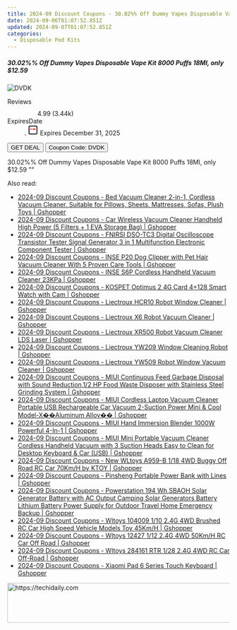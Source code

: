 ```yaml
---
title: 2024-09 Discount Coupons - 30.02%% Off Dummy Vapes Disposable Vape Kit 8000 Puffs 18Ml, only $12.59 | Vapesourcing Electronics Co.,Ltd.
date: 2024-09-06T01:07:52.851Z
updated: 2024-09-07T01:07:52.851Z
categories:
  - Disposable Pod Kits
---
```



<div class="max-w-4xl mx-auto grid grid-cols-1 lg:max-w-5xl lg:gap-x-20 lg:grid-cols-2">
  <div class="relative p-3 col-start-1 row-start-1 flex flex-col-reverse rounded-lg bg-gradient-to-t from-black/75 via-black/0 sm:bg-none sm:row-start-2 sm:p-0 lg:row-start-1">
    <h5 class="mt-1 text-lg font-semibold text-white sm:text-slate-900 md:text-2xl dark:sm:text-white">30.02%% Off Dummy Vapes Disposable Vape Kit 8000 Puffs 18Ml, only $12.59</h5>
  </div>
  
  <div class="col-start-1 col-end-3 row-start-1 grid gap-4 sm:mb-6 sm:grid-cols-4 lg:col-start-2 lg:row-span-6 lg:row-end-6 lg:mb-0 lg:gap-6">
      <img src="&quot;https://static.shareasale.com/image/90958/deal/000000_16905306585472.png&quot;" onClick="javascript:window.open(decodeURIComponent('%22https%3A%2F%2Fwww.shareasale.com%2Fu.cfm%3Fd%3D1046819%26m%3D90958%26u%3D4338022%22'), '_blank');void(0);" alt="DVDK" class="h-60 w-full rounded-lg object-cover sm:col-span-2 sm:h-52 lg:col-span-full" loading="lazy" />
    
  </div>
  <dl class="row-start-2 mt-4 flex items-center text-xs font-medium sm:row-start-3 sm:mt-1 md:mt-2.5 lg:row-start-2">
    <dt class="sr-only">Reviews</dt>
    <dd class="flex items-center text-indigo-600 dark:text-indigo-400">
      <svg width="24" height="24" fill="none" aria-hidden="true" class="mr-1 stroke-current dark:stroke-indigo-500">
        <path d="m12 5 2 5h5l-4 4 2.103 5L12 16l-5.103 3L9 14l-4-4h5l2-5Z" stroke-width="2" stroke-linecap="round" stroke-linejoin="round" />
      </svg>
      <span>4.99 <span class="font-normal text-slate-400">(3.44k)</span></span>
    </dd>
    <dt class="sr-only">ExpiresDate</dt>
    <dd class="flex items-center">
      <svg width="2" height="2" aria-hidden="true" fill="currentColor" class="mx-3 text-slate-300">
        <circle cx="1" cy="1" r="1" />
      </svg>
      <svg width="24" height="24" viewBox="0 0 24 24" fill="none" stroke="currentColor" stroke-width="2">
        <rect x="3" y="3" width="18" height="18" rx="2" fill="#fff" />
        <path d="M6 10L18 10" stroke="red" stroke-width="2" fill="none" />
        <path d="M10 6L10 18" stroke="#fff" stroke-width="2" fill="none" />
      </svg>
      Expires December 31, 2025    </dd>
  </dl>
  <div class="col-start-1 row-start-3 mt-4 self-center sm:col-start-2 sm:row-span-2 sm:row-start-2 sm:mt-0 lg:col-start-1 lg:row-start-3 lg:row-end-4 lg:mt-6">
    <button type="button" onClick="javascript:window.open(decodeURIComponent('%22https%3A%2F%2Fwww.shareasale.com%2Fu.cfm%3Fd%3D1046819%26m%3D90958%26u%3D4338022%22'), '_blank');void(0);" class="rounded-lg bg-red-600 px-3 py-2 text-sm font-medium leading-6 text-white">GET DEAL</button>
    <button type="button" onClick="javascript:window.open(decodeURIComponent('%22https%3A%2F%2Fwww.shareasale.com%2Fu.cfm%3Fd%3D1046819%26m%3D90958%26u%3D4338022%22'), '_blank');void(0);" class="border-dashed border-2 border-indigo-600 bg-green-100 text-sm leading-6 font-medium py-2 px-3 rounded-lg">Coupon Code: DVDK</button>
  </div>
  <p class="col-start-1 mt-4 text-sm leading-6 sm:col-span-2 lg:col-span-1 lg:row-start-4 lg:mt-6 dark:text-slate-400">
    30.02%% Off Dummy Vapes Disposable Vape Kit 8000 Puffs 18Ml, only $12.59 
""  </p>
</div>
<span class="atpl-alsoreadstyle">Also read:</span>
<div><ul>
<li><a href="https://coupons.techidaily.com/coupon-1118510-share-97331-sale/"><u>2024-09 Discount Coupons - Bed Vacuum Cleaner 2-in-1, Cordless Vacuum Cleaner, Suitable for Pillows, Sheets, Mattresses, Sofas, Plush Toys | Gshopper</u></a></li>
<li><a href="https://coupons.techidaily.com/coupon-1118443-share-97331-sale/"><u>2024-09 Discount Coupons - Car Wireless Vacuum Cleaner Handheld High Power (5 Filters + 1 EVA Storage Bag) | Gshopper</u></a></li>
<li><a href="https://coupons.techidaily.com/coupon-1118523-share-97331-sale/"><u>2024-09 Discount Coupons - FNIRSI DSO-TC3 Digital Oscilloscope Transistor Tester Signal Generator 3 in 1 Multifunction Electronic Component Tester | Gshopper</u></a></li>
<li><a href="https://coupons.techidaily.com/coupon-1118516-share-97331-sale/"><u>2024-09 Discount Coupons - INSE P20 Dog Clipper with Pet Hair Vacuum Cleaner With 5 Proven Care Tools | Gshopper</u></a></li>
<li><a href="https://coupons.techidaily.com/coupon-1118517-share-97331-sale/"><u>2024-09 Discount Coupons - INSE S6P Cordless Handheld Vacuum Cleaner 23KPa | Gshopper</u></a></li>
<li><a href="https://coupons.techidaily.com/coupon-1118444-share-97331-sale/"><u>2024-09 Discount Coupons - KOSPET Optimus 2 4G Card 4+128 Smart Watch with Cam | Gshopper</u></a></li>
<li><a href="https://coupons.techidaily.com/coupon-1118515-share-97331-sale/"><u>2024-09 Discount Coupons - Liectroux HCR10 Robot Window Cleaner | Gshopper</u></a></li>
<li><a href="https://coupons.techidaily.com/coupon-1118512-share-97331-sale/"><u>2024-09 Discount Coupons - Liectroux X6 Robot Vacuum Cleaner | Gshopper</u></a></li>
<li><a href="https://coupons.techidaily.com/coupon-1118511-share-97331-sale/"><u>2024-09 Discount Coupons - Liectroux XR500 Robot Vacuum Cleaner LDS Laser | Gshopper</u></a></li>
<li><a href="https://coupons.techidaily.com/coupon-1118514-share-97331-sale/"><u>2024-09 Discount Coupons - Liectroux YW209 Window Cleaning Robot | Gshopper</u></a></li>
<li><a href="https://coupons.techidaily.com/coupon-1118513-share-97331-sale/"><u>2024-09 Discount Coupons - Liectroux YW509 Robot Window Vacuum Cleaner | Gshopper</u></a></li>
<li><a href="https://coupons.techidaily.com/coupon-1118507-share-97331-sale/"><u>2024-09 Discount Coupons - MIUI Continuous Feed Garbage Disposal with Sound Reduction,1/2 HP Food Waste Disposer with Stainless Steel Grinding System | Gshopper</u></a></li>
<li><a href="https://coupons.techidaily.com/coupon-1118509-share-97331-sale/"><u>2024-09 Discount Coupons - MIUI Cordless Laptop Vacuum Cleaner Portable USB Rechargeable Car Vacuum 2-Suction Power Mini & Cool Model-X��Aluminum Alloy�� | Gshopper</u></a></li>
<li><a href="https://coupons.techidaily.com/coupon-1118506-share-97331-sale/"><u>2024-09 Discount Coupons - MIUI Hand Immersion Blender 1000W Powerful 4-In-1 | Gshopper</u></a></li>
<li><a href="https://coupons.techidaily.com/coupon-1118508-share-97331-sale/"><u>2024-09 Discount Coupons - MIUI Mini Portable Vacuum Cleaner Cordless Handheld Vacuum with 3 Suction Heads Easy to Clean for Desktop Keyboard & Car (USB) | Gshopper</u></a></li>
<li><a href="https://coupons.techidaily.com/coupon-1118521-share-97331-sale/"><u>2024-09 Discount Coupons - New WLtoys A959-B 1/18 4WD Buggy Off Road RC Car 70Km/H by KTOY | Gshopper</u></a></li>
<li><a href="https://coupons.techidaily.com/coupon-1118442-share-97331-sale/"><u>2024-09 Discount Coupons - Pinsheng Portable Power Bank with Lines | Gshopper</u></a></li>
<li><a href="https://coupons.techidaily.com/coupon-1118522-share-97331-sale/"><u>2024-09 Discount Coupons - Powerstation 194 Wh,SBAOH Solar Generator Battery with AC Output Camping Solar Generators Battery Lithium Battery Power Supply for Outdoor Travel Home Emergency Backup | Gshopper</u></a></li>
<li><a href="https://coupons.techidaily.com/coupon-1118520-share-97331-sale/"><u>2024-09 Discount Coupons - Wltoys 104009 1/10 2.4G 4WD Brushed RC Car High Speed Vehicle Models Toy 45Km/H | Gshopper</u></a></li>
<li><a href="https://coupons.techidaily.com/coupon-1118519-share-97331-sale/"><u>2024-09 Discount Coupons - Wltoys 12427 1/12 2.4G 4WD 50Km/H RC Car Off Road | Gshopper</u></a></li>
<li><a href="https://coupons.techidaily.com/coupon-1118518-share-97331-sale/"><u>2024-09 Discount Coupons - Wltoys 284161 RTR 1/28 2.4G 4WD RC Car Off-Road | Gshopper</u></a></li>
<li><a href="https://coupons.techidaily.com/coupon-1118524-share-97331-sale/"><u>2024-09 Discount Coupons - Xiaomi Pad 6 Series Touch Keyboard | Gshopper</u></a></li>
</ul></div>

<ins class="adsbygoogle"
      style="display:block"
      data-ad-client="ca-pub-7571918770474297"
      data-ad-slot="8358498916"
      data-ad-format="auto"
      data-full-width-responsive="true"></ins>
<!-- affiliate ads begin -->
<a href="https://ephamedtechinc.pxf.io/c/5597632/2137211/26400" target="_top" id="2137211">
  <img src="//a.impactradius-go.com/display-ad/26400-2137211" border="0" alt="https://techidaily.com" width="728" height="90"/>
</a>
<img height="0" width="0" src="https://ephamedtechinc.pxf.io/i/5597632/2137211/26400" style="position:absolute;visibility:hidden;" border="0" />
<!-- affiliate ads end -->